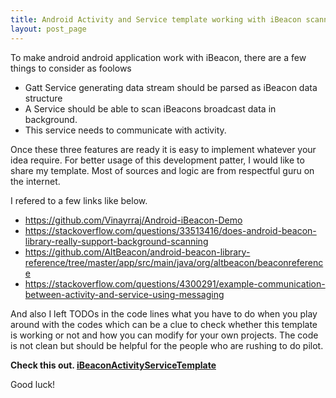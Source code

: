 ```yaml
---
title: Android Activity and Service template working with iBeacon scanning
layout: post_page
---
```


To make android android application work with iBeacon, there are a few things to consider as foolows
* Gatt Service generating data stream should be parsed as iBeacon data structure 
* A Service should be able to scan iBeacons broadcast data in background.
* This service needs to communicate with activity.

Once these three features are ready it is easy to implement whatever your idea require. For better usage of this development patter, I would like to share my template.
Most of sources and logic are from respectful guru on the internet.

I refered to a few links like below.
* https://github.com/Vinayrraj/Android-iBeacon-Demo
* https://stackoverflow.com/questions/33513416/does-android-beacon-library-really-support-background-scanning
* https://github.com/AltBeacon/android-beacon-library-reference/tree/master/app/src/main/java/org/altbeacon/beaconreference
* https://stackoverflow.com/questions/4300291/example-communication-between-activity-and-service-using-messaging

And also I left TODOs in the code lines what you have to do when you play around with the codes which can be a clue to check whether this template is working or not and how you can modify for your own projects. The code is not clean but should be helpful for the people who are rushing to do pilot.

 **Check this out. [iBeaconActivityServiceTemplate](https://github.com/gnoopy/iBeaconActivityServiceTemplate)**

Good luck!